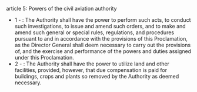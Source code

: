 article 5: Powers of the civil aviation authority 

<ul>
			<li>1 - : The Authority shall have the power to perform such acts, to conduct such investigations, to issue and amend such orders, and to make and amend such general or special rules, regulations, and procedures pursuant to and in accordance with the provisions of this Proclamation, as the Director General shall deem necessary to carry out the provisions of, and the exercise and performance of the powers and duties assigned under this Proclamation. <ul>
			</ul></li>			<li>2 - : The Authority shall have the power to utilize land and other facilities, provided, however, that due compensation is paid for buildings, crops and plants so removed by the Authority as deemed necessary.<ul>
			</ul></li></ul>